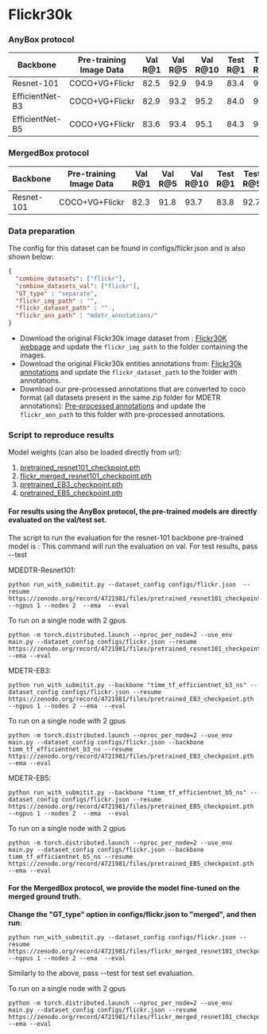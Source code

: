 # Flickr30k

### AnyBox protocol
| Backbone | Pre-training Image Data | Val R@1 | Val R@5 | Val R@10 | Test R@1 | Test  R@5 | Test  R@10 | url | size |
|----------|---------|---------|-----------|----------|-----------|-----------|-----|------|---|
| Resnet-101| COCO+VG+Flickr | 82.5   |  92.9   |   94.9  |   83.4  |   93.5  |   95.3    | [model](https://zenodo.org/record/4721981/files/pretrained_resnet101_checkpoint.pth?download=1)    | 3GB      |
| EfficientNet-B3| COCO+VG+Flickr | 82.9   | 93.2    | 95.2    |  84.0  | 93.8    |  95.6    | [model](https://zenodo.org/record/4721981/files/pretrained_EB3_checkpoint.pth?download=1)    |  2.4GB     |
| EfficientNet-B5| COCO+VG+Flickr |83.6   | 93.4    | 95.1   |  84.3   | 93.9    |  95.8     | [model](https://zenodo.org/record/4721981/files/pretrained_EB5_checkpoint.pth?download=1)    |  2.7GB     |

 ### MergedBox protocol
 | Backbone | Pre-training Image Data | Val R@1 | Val R@5 | Val R@10 | Test R@1 | Test  R@5 | Test  R@10 | url | size |
|----------|---------|---------|-----------|----------|-----------|-----------|-----|------|---|
| Resnet-101| COCO+VG+Flickr | 82.3   |  91.8   |   93.7  |   83.8  |   92.7  |   94.4    | [model](https://zenodo.org/record/4721981/files/flickr_merged_resnet101_checkpoint.pth?download=1)    |  3GB     |



### Data preparation
The config for this dataset can be found in configs/flickr.json and is also shown below:

```json
{
  "combine_datasets": ["flickr"],
  "combine_datasets_val": ["flickr"],
  "GT_type" : "separate",
  "flickr_img_path" : "",
  "flickr_dataset_path" : "" ,
  "flickr_ann_path" : "mdetr_annotations/"
}
```

* Download the original Flickr30k image dataset from : [Flickr30K webpage](http://shannon.cs.illinois.edu/DenotationGraph/) and update the `flickr_img_path` to the folder containing the images.
* Download the original Flickr30k entities annotations from: [Flickr30k annotations](https://github.com/BryanPlummer/flickr30k_entities) and update the `flickr_dataset_path` to the folder with annotations.
* Download our pre-processed annotations that are converted to coco format (all datasets present in the same zip folder for MDETR annotations): [Pre-processed annotations](https://zenodo.org/record/4729015/files/mdetr_annotations.tar.gz?download=1) and update the `flickr_ann_path` to this folder with pre-processed annotations.



### Script to reproduce results

Model weights (can also be loaded directly from url):
1. [pretrained_resnet101_checkpoint.pth](https://zenodo.org/record/4721981/files/pretrained_resnet101_checkpoint.pth?download=1)
2. [flickr_merged_resnet101_checkpoint.pth](https://zenodo.org/record/4721981/files/flickr_merged_resnet101_checkpoint.pth?download=1)
3. [pretrained_EB3_checkpoint.pth](https://zenodo.org/record/4721981/files/pretrained_EB3_checkpoint.pth?download=1)
4. [pretrained_EB5_checkpoint.pth](https://zenodo.org/record/4721981/files/pretrained_EB5_checkpoint.pth?download=1)

#### For results using the AnyBox protocol, the pre-trained models are directly evaluated on the val/test set.

The script to run the evaluation for the resnet-101 backbone pre-trained model is :
This command will run the evaluation on val. For test results, pass --test

MDEDTR-Resnet101:

```
python run_with_submitit.py --dataset_config configs/flickr.json  --resume https://zenodo.org/record/4721981/files/pretrained_resnet101_checkpoint.pth  --ngpus 1 --nodes 2  --ema  --eval
```

To run on a single node with 2 gpus

```
python -m torch.distributed.launch --nproc_per_node=2 --use_env main.py --dataset_config configs/flickr.json --resume https://zenodo.org/record/4721981/files/pretrained_resnet101_checkpoint.pth --ema --eval
```



MDETR-EB3:
```
python run_with_submitit.py --backbone "timm_tf_efficientnet_b3_ns" --dataset_config configs/flickr.json --resume https://zenodo.org/record/4721981/files/pretrained_EB3_checkpoint.pth  --ngpus 1 --nodes 2 --ema  --eval
```

To run on a single node with 2 gpus

```
python -m torch.distributed.launch --nproc_per_node=2 --use_env main.py --dataset_config configs/flickr.json --backbone timm_tf_efficientnet_b3_ns --resume https://zenodo.org/record/4721981/files/pretrained_EB3_checkpoint.pth --ema --eval
```



MDETR-EB5:
```
python run_with_submitit.py --backbone "timm_tf_efficientnet_b5_ns" --dataset_config configs/flickr.json --resume https://zenodo.org/record/4721981/files/pretrained_EB5_checkpoint.pth  --ngpus 1 --nodes 2  --ema  --eval
```

To run on a single node with 2 gpus
```
python -m torch.distributed.launch --nproc_per_node=2 --use_env main.py --dataset_config configs/flickr.json --backbone timm_tf_efficientnet_b5_ns --resume https://zenodo.org/record/4721981/files/pretrained_EB5_checkpoint.pth --ema --eval
```


#### For the MergedBox protocol, we provide the model fine-tuned on the merged ground truth.

**Change the "GT_type" option in configs/flickr.json to "merged", and then run**:

```
python run_with_submitit.py --dataset_config configs/flickr.json --resume https://zenodo.org/record/4721981/files/flickr_merged_resnet101_checkpoint.pth  --ngpus 1 --nodes 2 --ema  --eval
```

Similarly to the above, pass --test for test set evaluation.

To run on a single node with 2 gpus
```
python -m torch.distributed.launch --nproc_per_node=2 --use_env main.py --dataset_config configs/flickr.json --resume https://zenodo.org/record/4721981/files/flickr_merged_resnet101_checkpoint.pth --ema --eval
```
